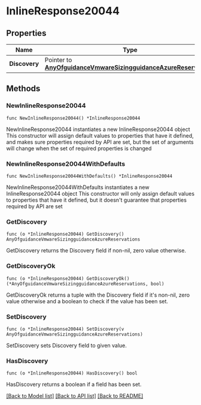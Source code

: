 # InlineResponse20044

## Properties

Name | Type | Description | Notes
------------ | ------------- | ------------- | -------------
**Discovery** | Pointer to [**AnyOfguidanceVmwareSizingguidanceAzureReservations**](anyOf&lt;guidanceVmwareSizing,guidanceAzureReservations&gt;.md) |  | [optional] 

## Methods

### NewInlineResponse20044

`func NewInlineResponse20044() *InlineResponse20044`

NewInlineResponse20044 instantiates a new InlineResponse20044 object
This constructor will assign default values to properties that have it defined,
and makes sure properties required by API are set, but the set of arguments
will change when the set of required properties is changed

### NewInlineResponse20044WithDefaults

`func NewInlineResponse20044WithDefaults() *InlineResponse20044`

NewInlineResponse20044WithDefaults instantiates a new InlineResponse20044 object
This constructor will only assign default values to properties that have it defined,
but it doesn't guarantee that properties required by API are set

### GetDiscovery

`func (o *InlineResponse20044) GetDiscovery() AnyOfguidanceVmwareSizingguidanceAzureReservations`

GetDiscovery returns the Discovery field if non-nil, zero value otherwise.

### GetDiscoveryOk

`func (o *InlineResponse20044) GetDiscoveryOk() (*AnyOfguidanceVmwareSizingguidanceAzureReservations, bool)`

GetDiscoveryOk returns a tuple with the Discovery field if it's non-nil, zero value otherwise
and a boolean to check if the value has been set.

### SetDiscovery

`func (o *InlineResponse20044) SetDiscovery(v AnyOfguidanceVmwareSizingguidanceAzureReservations)`

SetDiscovery sets Discovery field to given value.

### HasDiscovery

`func (o *InlineResponse20044) HasDiscovery() bool`

HasDiscovery returns a boolean if a field has been set.


[[Back to Model list]](../README.md#documentation-for-models) [[Back to API list]](../README.md#documentation-for-api-endpoints) [[Back to README]](../README.md)


